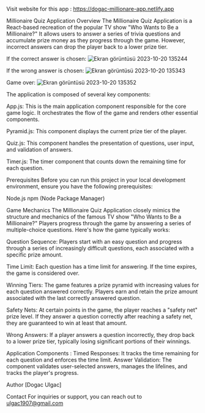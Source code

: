 
Visit website for this app : https://dogac-millionare-app.netlify.app

Millionaire Quiz Application
Overview
The Millionaire Quiz Application is a React-based recreation of the popular TV show "Who Wants to Be a Millionaire?" It allows users to answer a series of trivia questions and accumulate prize money as they progress through the game. However, incorrect answers can drop the player back to a lower prize tier.

If the correct answer is chosen:
![Ekran görüntüsü 2023-10-20 135244](https://github.com/DogacUlgacc/react-millionare-app/assets/118834752/927f040e-49b9-442d-b0da-54204afed008)

If the wrong answer is chosen:
![Ekran görüntüsü 2023-10-20 135343](https://github.com/DogacUlgacc/react-millionare-app/assets/118834752/7415ec64-20ab-451a-8395-1a6ffd10816f)

Game over: 
![Ekran görüntüsü 2023-10-20 135352](https://github.com/DogacUlgacc/react-millionare-app/assets/118834752/181734e7-9609-46bf-9028-3771b2b7e6f1)

The application is composed of several key components:

App.js: This is the main application component responsible for the core game logic. It orchestrates the flow of the game and renders other essential components.

Pyramid.js: This component displays the current prize tier of the player.

Quiz.js: This component handles the presentation of questions, user input, and validation of answers.

Timer.js: The timer component that counts down the remaining time for each question.

Prerequisites
Before you can run this project in your local development environment, ensure you have the following prerequisites:

Node.js
npm (Node Package Manager)

Game Mechanics
The Millionaire Quiz Application closely mimics the structure and mechanics of the famous TV show "Who Wants to Be a Millionaire?" Players progress through the game by answering a series of multiple-choice questions. Here's how the game typically works:

Question Sequence: Players start with an easy question and progress through a series of increasingly difficult questions, each associated with a specific prize amount.

Time Limit: Each question has a time limit for answering. If the time expires, the game is considered over.

Winning Tiers: The game features a prize pyramid with increasing values for each question answered correctly. Players earn and retain the prize amount associated with the last correctly answered question.

Safety Nets: At certain points in the game, the player reaches a "safety net" prize level. If they answer a question correctly after reaching a safety net, they are guaranteed to win at least that amount.

Wrong Answers: If a player answers a question incorrectly, they drop back to a lower prize tier, typically losing significant portions of their winnings.

Application Components : 
Timed Responses: It tracks the time remaining for each question and enforces the time limit.
Answer Validation: The component validates user-selected answers, manages the lifelines, and tracks the player's progress.

Author
[Dogac Ulgac]

Contact
For inquiries or support, you can reach out to ulgac1907@gmail.com


